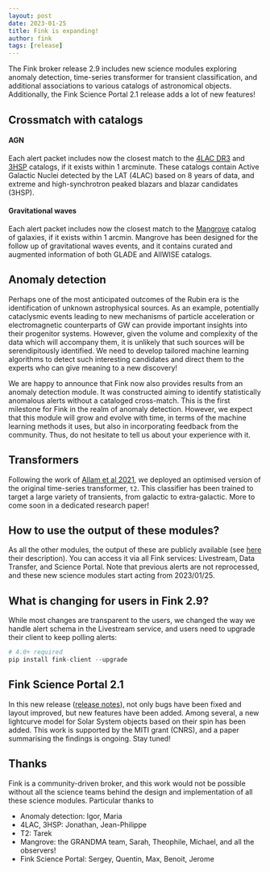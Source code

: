 ```yaml
---
layout: post
date: 2023-01-25
title: Fink is expanding!
author: fink
tags: [release]
---
```


The Fink broker release 2.9 includes new science modules exploring anomaly detection, time-series transformer for transient classification, and additional associations to various catalogs of astronomical objects. Additionally, the Fink Science Portal 2.1 release adds a lot of new features!
<!--more-->

## Crossmatch with catalogs

#### AGN

Each alert packet includes now the closest match to the [4LAC DR3](https://fermi.gsfc.nasa.gov/ssc/data/access/lat/4LACDR3/) and [3HSP](https://www.ssdc.asi.it/3hsp/) catalogs, if it exists within 1 arcminute. These catalogs contain Active Galactic Nuclei detected by the LAT (4LAC) based on 8 years of data, and extreme and high-synchrotron peaked blazars and blazar candidates (3HSP).

#### Gravitational waves

Each alert packet includes now the closest match to the [Mangrove](https://mangrove.lal.in2p3.fr) catalog of galaxies, if it exists within 1 arcmin. Mangrove has been designed for the follow up of gravitational waves events, and it contains curated and augmented information of both GLADE and AllWISE catalogs.

## Anomaly detection

Perhaps one of the most anticipated outcomes of the Rubin era is the identification of unknown astrophysical sources. As an example, potentially cataclysmic events leading to new mechanisms of particle acceleration or electromagnetic counterparts of GW can provide important insights into their progenitor systems. However, given the volume and complexity of the data which will accompany them, it is unlikely that such sources will be serendipitously identified. We need to develop tailored machine learning algorithms to detect such interesting candidates and direct them to the experts who can give meaning to a new discovery!

We are happy to announce that Fink now also provides results from an anomaly detection module. It was constructed aiming to identify statistically anomalous alerts without a cataloged cross-match. This is the first milestone for Fink in the realm of anomaly detection. However, we expect that this module will grow and evolve with time, in terms of the machine learning methods it uses, but also in incorporating feedback from the community. Thus, do not hesitate to tell us about your experience with it.

## Transformers

Following the work of [Allam et al 2021](https://arxiv.org/abs/2105.06178), we deployed an optimised version of the original time-series transformer, `t2`. This classifier has been trained to target a large variety of transients, from galactic to extra-galactic. More to come soon in a dedicated research paper!

## How to use the output of these modules?

As all the other modules, the output of these are publicly available (see [here](https://fink-broker.readthedocs.io/en/latest/science/added_values/) their description). You can access it via all Fink services: Livestream, Data Transfer, and Science Portal. Note that previous alerts are not reprocessed, and these new science modules start acting from 2023/01/25.

## What is changing for users in Fink 2.9?

While most changes are transparent to the users, we changed the way we handle alert schema in the Livestream service, and users need to upgrade their client to keep polling alerts:

```python
# 4.0+ required
pip install fink-client --upgrade
```

## Fink Science Portal 2.1

In this new release ([release notes](https://github.com/astrolabsoftware/fink-science-portal/releases/tag/2.1)), not only bugs have been fixed and layout improved, but new features have been added. Among several, a new lightcurve model for Solar System objects based on their spin has been added. This work is supported by the MITI grant (CNRS), and a paper summarising the findings is ongoing. Stay tuned!

## Thanks

Fink is a community-driven broker, and this work would not be possible without all the science teams behind the design and implementation of all these science modules. Particular thanks to
- Anomaly detection: Igor, Maria
- 4LAC, 3HSP: Jonathan, Jean-Philippe
- T2: Tarek
- Mangrove: the GRANDMA team, Sarah, Theophile, Michael, and all the observers!
- Fink Science Portal: Sergey, Quentin, Max, Benoit, Jerome
